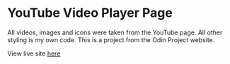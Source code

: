 # YouTube Video Player Page

All videos, images and icons were taken from the YouTube page. All other styling is my own code. This is a project from the Odin Project website.

View live site [here](https://aznafro.github.io/youtube/)
